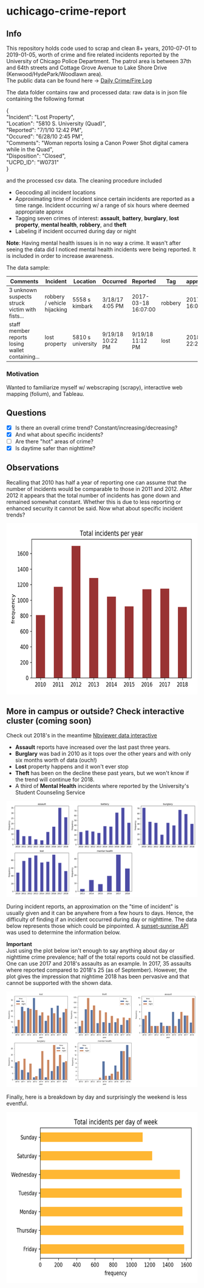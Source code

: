 # uchicago-crime-report
## Info
This repository holds code used to scrap and clean 8+ years, 2010-07-01 to 2019-01-05, worth of crime and fire related incidents reported by the University of Chicago Police Department. The patrol area is between 37th and 64th streets and Cottage Grove Avenue to Lake Shore Drive (Kenwood/HydePark/Woodlawn area).<br> The public data can be found here -> [Daily Crime/Fire Log](https://incidentreports.uchicago.edu/)

The data folder contains raw and processed data: raw data is in json file containing the following format<br>

 {<br>
 "Incident": "Lost Property",<br>
 "Location": "5810 S. University (Quad)",<br>
 "Reported": "7/1/10 12:42 PM",<br>
 "Occured": "6/28/10 2:45 PM",<br> 
 "Comments": "Woman reports losing a Canon Power Shot digital camera while in the Quad",<br> 
 "Disposition": "Closed",<br> 
 "UCPD_ID": "W0731"
 <br>}
 
and the processed csv data. The cleaning procedure included 
- Geocoding all incident locations
- Approximating time of incident since certain incidents are reported as a time range. Incident occurring w/ a range of six hours where deemed appropriate approx
- Tagging seven crimes of interest: **assault**, **battery**, **burglary**, **lost property**, **mental health**, **robbery**, and **theft**
- Labeling if incident occurred during day or night 

**Note**: Having mental health issues is in no way a crime. It wasn't after seeing the data did I noticed mental health incidents were being reported. It is included in order to increase awareness. 

The data sample: <br>


| Comments | Incident | Location  | Occurred | Reported | Tag | approx_occurred | latitude | longitude | day_night |
| ------------- | ------------- | ------------- | ------------- | ------------- | ------------- | ------------- | ------------- | ------------- | ------------- |
| 3 unknown suspects struck victim with fists... | robbery / vehicle hijacking | 5558 s kimbark | 3/18/17 4:05 PM | 2017-03-18 16:07:00 | robbery | 2017-03-18 16:05:00 | 41.66861859999999 | -87.7841447 | 1 |
| staff member reports losing wallet containing... | lost property | 5810 s university | 9/19/18 10:22 PM | 9/19/18 11:12 PM | lost | 2018-09-19 22:22:00| 41.66861859999999 | -87.7841447 | 0 |

### Motivation
Wanted to familiarize myself w/ webscraping (scrapy), interactive web mapping (folium), and Tableau.

## Questions
- [x] Is there an overall crime trend? Constant/increasing/decreasing?
- [x] And what about specific incidents?
- [ ] Are there "hot" areas of crime?
- [x] Is daytime safer than nighttime?

## Observations

Recalling that 2010 has half a year of reporting one can assume that the number of incidents would be comparable to those in 2011 and 2012. After 2012 it appears that the total number of incidents has gone down and remained somewhat constant. Whether this is due to less reporting or enhanced security it cannot be said. Now what about specific incident trends?

<img src="./plots/total_incidents_per_year.png" width="650" height="450">

## More in campus or outside? Check interactive cluster (coming soon)
Check out 2018's in the meantime [Nbviewer data interactive](https://nbviewer.jupyter.org/github/aaron-ortega/uchicago-crime-analysis/blob/master/data_interactive.ipynb)

- **Assault** reports have increased over the last past three years.
- **Burglary** was bad in 2010 as it tops over the other years and with only six months worth of data (ouch!) 
- **Lost** property happens and it won't ever stop
- **Theft** has been on the decline these past years, but we won't know if the trend will continue for 2018. 
- A third of **Mental Health** incidents where reported by the University's Student Counseling Service

![](./plots/total_occurred_per_incident.png)

During incident reports, an approximation on the "time of incident" is usually given and it can be anywhere from a few hours to days. Hence, the difficulty of finding if an incident occurred during day or nighttime. The data below represents those which could be pinpointed. A [sunset-sunrise API](https://sunrise-sunset.org/api) was used to determine the information below.

**Important**<br> Just using the plot below isn't enough to say anything about day or nighttime crime prevalence; half of the total reports could not be classified. One can use 2017 and 2018's assaults as an example. In 2017, 35 assaults where reported compared to 2018's 25 (as of September). However, the plot gives the impression that nightime 2018 has been pervasive and that cannot be supported with the shown data.

![](./plots/total_reported_day_night_incident.png)

Finally, here is a breakdown by day and surprisingly the weekend is less eventful.

<img src="./plots/total_incidents_per_dayofweek.png" width="650" height="450">

